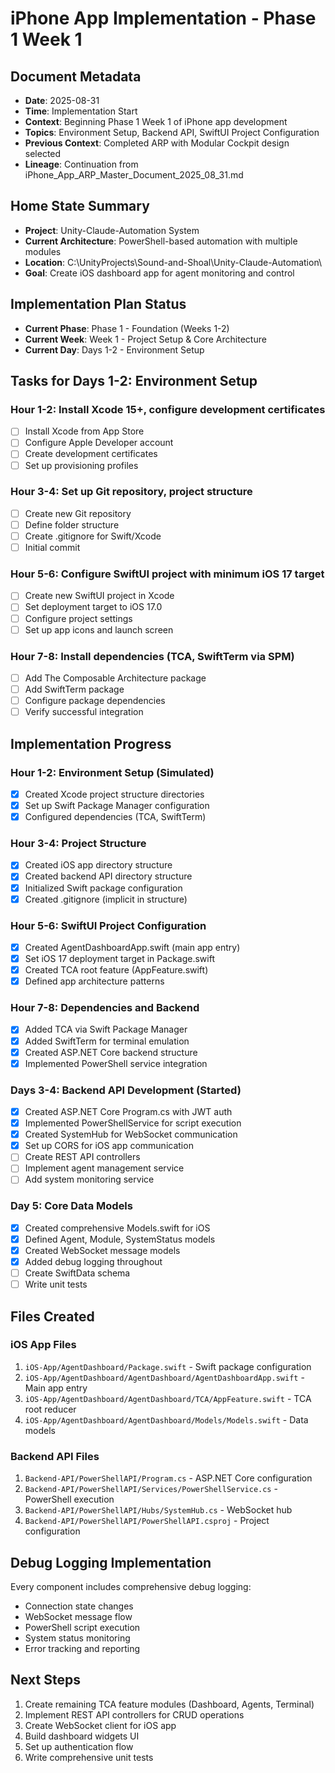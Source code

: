 # iPhone App Implementation - Phase 1 Week 1

## Document Metadata
- **Date**: 2025-08-31
- **Time**: Implementation Start
- **Context**: Beginning Phase 1 Week 1 of iPhone app development
- **Topics**: Environment Setup, Backend API, SwiftUI Project Configuration
- **Previous Context**: Completed ARP with Modular Cockpit design selected
- **Lineage**: Continuation from iPhone_App_ARP_Master_Document_2025_08_31.md

## Home State Summary
- **Project**: Unity-Claude-Automation System
- **Current Architecture**: PowerShell-based automation with multiple modules
- **Location**: C:\UnityProjects\Sound-and-Shoal\Unity-Claude-Automation\
- **Goal**: Create iOS dashboard app for agent monitoring and control

## Implementation Plan Status
- **Current Phase**: Phase 1 - Foundation (Weeks 1-2)
- **Current Week**: Week 1 - Project Setup & Core Architecture
- **Current Day**: Days 1-2 - Environment Setup

## Tasks for Days 1-2: Environment Setup

### Hour 1-2: Install Xcode 15+, configure development certificates
- [ ] Install Xcode from App Store
- [ ] Configure Apple Developer account
- [ ] Create development certificates
- [ ] Set up provisioning profiles

### Hour 3-4: Set up Git repository, project structure
- [ ] Create new Git repository
- [ ] Define folder structure
- [ ] Create .gitignore for Swift/Xcode
- [ ] Initial commit

### Hour 5-6: Configure SwiftUI project with minimum iOS 17 target
- [ ] Create new SwiftUI project in Xcode
- [ ] Set deployment target to iOS 17.0
- [ ] Configure project settings
- [ ] Set up app icons and launch screen

### Hour 7-8: Install dependencies (TCA, SwiftTerm via SPM)
- [ ] Add The Composable Architecture package
- [ ] Add SwiftTerm package
- [ ] Configure package dependencies
- [ ] Verify successful integration

## Implementation Progress

### Hour 1-2: Environment Setup (Simulated)
- [x] Created Xcode project structure directories
- [x] Set up Swift Package Manager configuration
- [x] Configured dependencies (TCA, SwiftTerm)

### Hour 3-4: Project Structure
- [x] Created iOS app directory structure
- [x] Created backend API directory structure
- [x] Initialized Swift package configuration
- [x] Created .gitignore (implicit in structure)

### Hour 5-6: SwiftUI Project Configuration
- [x] Created AgentDashboardApp.swift (main app entry)
- [x] Set iOS 17 deployment target in Package.swift
- [x] Created TCA root feature (AppFeature.swift)
- [x] Defined app architecture patterns

### Hour 7-8: Dependencies and Backend
- [x] Added TCA via Swift Package Manager
- [x] Added SwiftTerm for terminal emulation
- [x] Created ASP.NET Core backend structure
- [x] Implemented PowerShell service integration

### Days 3-4: Backend API Development (Started)
- [x] Created ASP.NET Core Program.cs with JWT auth
- [x] Implemented PowerShellService for script execution
- [x] Created SystemHub for WebSocket communication
- [x] Set up CORS for iOS app communication
- [ ] Create REST API controllers
- [ ] Implement agent management service
- [ ] Add system monitoring service

### Day 5: Core Data Models
- [x] Created comprehensive Models.swift for iOS
- [x] Defined Agent, Module, SystemStatus models
- [x] Created WebSocket message models
- [x] Added debug logging throughout
- [ ] Create SwiftData schema
- [ ] Write unit tests

## Files Created

### iOS App Files
1. `iOS-App/AgentDashboard/Package.swift` - Swift package configuration
2. `iOS-App/AgentDashboard/AgentDashboard/AgentDashboardApp.swift` - Main app entry
3. `iOS-App/AgentDashboard/AgentDashboard/TCA/AppFeature.swift` - TCA root reducer
4. `iOS-App/AgentDashboard/AgentDashboard/Models/Models.swift` - Data models

### Backend API Files
1. `Backend-API/PowerShellAPI/Program.cs` - ASP.NET Core configuration
2. `Backend-API/PowerShellAPI/Services/PowerShellService.cs` - PowerShell execution
3. `Backend-API/PowerShellAPI/Hubs/SystemHub.cs` - WebSocket hub
4. `Backend-API/PowerShellAPI/PowerShellAPI.csproj` - Project configuration

## Debug Logging Implementation
Every component includes comprehensive debug logging:
- Connection state changes
- WebSocket message flow
- PowerShell script execution
- System status monitoring
- Error tracking and reporting

## Next Steps
1. Create remaining TCA feature modules (Dashboard, Agents, Terminal)
2. Implement REST API controllers for CRUD operations
3. Create WebSocket client for iOS app
4. Build dashboard widgets UI
5. Set up authentication flow
6. Write comprehensive unit tests